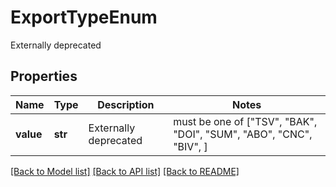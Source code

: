 # ExportTypeEnum

Externally deprecated

## Properties
Name | Type | Description | Notes
------------ | ------------- | ------------- | -------------
**value** | **str** | Externally deprecated |  must be one of ["TSV", "BAK", "DOI", "SUM", "ABO", "CNC", "BIV", ]

[[Back to Model list]](../README.md#documentation-for-models) [[Back to API list]](../README.md#documentation-for-api-endpoints) [[Back to README]](../README.md)


